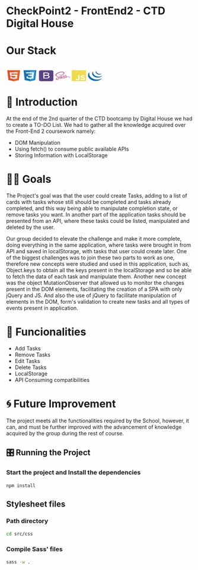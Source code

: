 # CheckPoint2 - FrontEnd2 - CTD Digital House

# Our Stack
<div style="display: inline_block"><br>
  <img align="center" alt="HTML" height="30" width="40" src="https://raw.githubusercontent.com/devicons/devicon/master/icons/html5/html5-original.svg">
  <img align="center" alt="CSS" height="30" width="40" src="https://raw.githubusercontent.com/devicons/devicon/master/icons/css3/css3-original.svg">
  <img align="center" alt="Bootstrap" height="30" width="40" src="https://raw.githubusercontent.com/devicons/devicon/master/icons/bootstrap/bootstrap-plain.svg">
  <img align="center" alt="Sass" height="30" width="40" src="https://github.com/devicons/devicon/blob/master/icons/sass/sass-original.svg"> 
  <img align="center" alt="JS" height="30" width="40" src="https://raw.githubusercontent.com/devicons/devicon/master/icons/javascript/javascript-plain.svg">
  <img align="center" alt="jQuery" height="30" width="40" src="https://github.com/devicons/devicon/blob/master/icons/jquery/jquery-plain.svg">
</div>

# 📖 Introduction

At the end of the 2nd quarter of the CTD bootcamp by Digital House we had to create a TO-DO List. 
We had to gather all the knowledge acquired over the Front-End 2 coursework namely:
- DOM Manipulation
- Using fetch() to consume public available APIs
- Storing Information with LocalStorage

# 👨‍🎤 Goals
The Project's goal was that the user could create Tasks, adding to a list of cards with tasks whose still
should be completed and tasks already completed, and this way being able to manipulate completion state, or remove tasks you want. In another part of the application
tasks should be presented from an API, where these tasks could be listed, manipulated and deleted by the user.


Our group decided to elevate the challenge and make it more complete, doing everything in the same application, where tasks were brought in from API and saved in localStorage, with tasks that user could create later.
One of the biggest challenges was to join these two parts to work as one, therefore new concepts were studied and used in this application, such as, Object.keys to obtain all the keys present in the localStorage and so be able to fetch the data of each task and manipulate them. Another new concept was the object
MutationObserver that allowed us to monitor the changes present in the DOM elements, facilitating the creation of a SPA with only jQuery and JS.
And also the use of jQuery to facilitate manipulation of elements in the DOM, form's validation to create new tasks and all types of events present in application.

# 🎯 Funcionalities
- Add Tasks
- Remove Tasks
- Edit Tasks
- Delete Tasks
- LocalStorage
- API Consuming compatibilities

# 🌀 Future Improvement

The project meets all the functionalities required by the School, however, it can, and must be further improved with the advancement of knowledge acquired by the group during the rest of course.

## 🎛 Running the Project

### Start the project and Install the dependencies

```bash
npm install
```

## Stylesheet files
### Path directory
```bash
cd src/css
```
### Compile Sass' files
```bash
sass -w .
```

